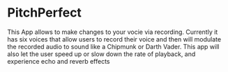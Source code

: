 # PitchPerfect
This App allows to make changes to your vocie via recording. Currently it has six voices that allow users to record their voice 
and then will modulate the recorded audio to sound like a Chipmunk or Darth Vader. 
This app will also let the user speed up or slow down the rate of playback, and experience echo and reverb effects

